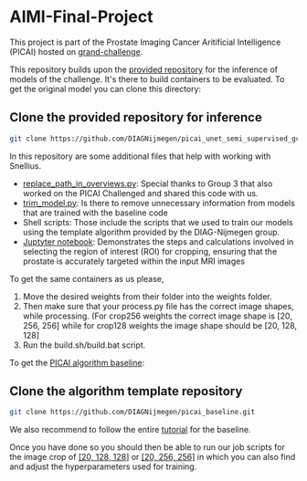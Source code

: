 # AIMI-Final-Project

This project is part of the Prostate Imaging Cancer Aritificial Intelligence (PICAI) hosted on [grand-challenge](https://pi-cai.grand-challenge.org/).

This repository builds upon the [provided repository](https://github.com/DIAGNijmegen/picai_unet_semi_supervised_gc_algorithm) for the inference of models of the challenge. It's there to build containers to be evaluated. To get the original model you can clone this directory:

## Clone the provided repository for inference
```bash
git clone https://github.com/DIAGNijmegen/picai_unet_semi_supervised_gc_algorithm.git
```
In this repository are some additional files that help with working with Snellius.
- [replace_path_in_overviews.py](https://github.com/Juliettekap/AIMI-Final-Project-16/blob/main/replace_path_in_overviews.py): Special thanks to Group 3 that also worked on the PICAI Challenged and shared this code with us.
- [trim_model.py](https://github.com/Juliettekap/AIMI-Final-Project-16/blob/main/trim_model.py): Is there to remove unnecessary information from models that are trained with the baseline code
- Shell scripts: Those include the scripts that we used to train our models using the template algorithm provided by the DIAG-Nijmegen group.
- [Juptyter notebook](https://github.com/Juliettekap/AIMI-Final-Project-16/blob/main/DimensionCalc.ipynb): Demonstrates the steps and calculations involved in selecting the region of interest (ROI) for cropping, ensuring that the prostate is accurately targeted within the input MRI images

To get the same containers as us please,
1. Move the desired weights from their folder into the weights folder.
2. Then make sure that your process.py file has the correct image shapes, while processing. (For crop256 weights the correct image shape is [20, 256, 256] while for crop128 weights the image shape should be [20, 128, 128]
3. Run the build.sh/build.bat script.

To get the [PICAI algorithm baseline](https://github.com/DIAGNijmegen/picai_baseline/):

## Clone the algorithm template repository
```bash
git clone https://github.com/DIAGNijmegen/picai_baseline.git
```

We also recommend to follow the entire [tutorial](https://github.com/DIAGNijmegen/picai_baseline/blob/main/README.md) for the baseline.

Once you have done so you should then be able to run our job scripts for the image crop of [[20, 128, 128]](https://github.com/Juliettekap/AIMI-Final-Project-16/blob/main/crop128_script.sh) or [[20, 256, 256]](https://github.com/Juliettekap/AIMI-Final-Project-16/blob/main/crop256_script.sh) in which you can also find and adjust the hyperparameters used for training.
